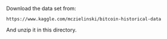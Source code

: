 Download the data set from:
```
https://www.kaggle.com/mczielinski/bitcoin-historical-data
```
And unzip it in this directory.